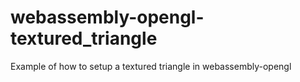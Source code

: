 # webassembly-opengl-textured_triangle
Example of how to setup a textured triangle in webassembly-opengl

